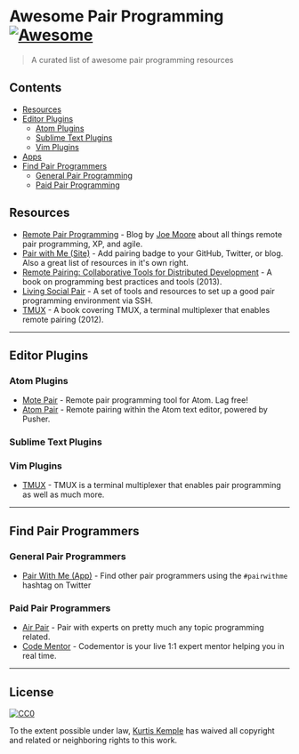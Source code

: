 # Awesome Pair Programming [![Awesome](https://cdn.rawgit.com/sindresorhus/awesome/d7305f38d29fed78fa85652e3a63e154dd8e8829/media/badge.svg)](https://github.com/sindresorhus/awesome)

> A curated list of awesome pair programming resources

## Contents

- [Resources](#resources)
- [Editor Plugins](#editor-plugins)
  - [Atom Plugins](#atom-plugins)
  - [Sublime Text Plugins](#sublime-text-plugins)
  - [Vim Plugins](#vim-plugins)
- [Apps](#apps)
- [Find Pair Programmers](#find-pair-programmers)
  - [General Pair Programming](#general-pair-programmers)
  - [Paid Pair Programming](#paid-pair-programmers)

## Resources

- [Remote Pair Programming](http://remotepairprogramming.com/) - Blog by [Joe Moore](https://github.com/joemoore) about all things remote pair programming, XP, and agile.
- [Pair with Me (Site)](http://www.pairprogramwith.me/) - Add pairing badge to your GitHub, Twitter, or blog. Also a great list of resources in it's own right.
- [Remote Pairing: Collaborative Tools for Distributed Development](https://pragprog.com/book/jkrp/remote-pairing) - A book on programming best practices and tools (2013).
- [Living Social Pair](https://github.com/livingsocial/ls-pair) - A set of tools and resources to set up a good pair programming environment via SSH.
- [TMUX](https://pragprog.com/book/bhtmux/tmux) - A book covering TMUX, a terminal multiplexer that enables remote pairing (2012).

___

## Editor Plugins

### Atom Plugins

- [Mote Pair](https://atom.io/packages/motepair) - Remote pair programming tool for Atom. Lag free!
- [Atom Pair](https://atom.io/packages/atom-pair) - Remote pairing within the Atom text editor, powered by Pusher.

### Sublime Text Plugins


### Vim Plugins

- [TMUX](https://tmux.github.io/) - TMUX is a terminal multiplexer that enables pair programming as well as much more.

___

## Find Pair Programmers

### General Pair Programmers
- [Pair With Me (App)](http://pair-with-me.herokuapp.com/) - Find other pair programmers using the `#pairwithme` hashtag on Twitter

### Paid Pair Programmers

- [Air Pair](https://www.airpair.com/) - Pair with experts on pretty much any topic programming related.
- [Code Mentor](https://www.codementor.io/) - Codementor is your live 1:1 expert mentor helping you in real time.

___

## License

[![CC0](http://mirrors.creativecommons.org/presskit/buttons/88x31/svg/cc-zero.svg)](https://creativecommons.org/publicdomain/zero/1.0/)

To the extent possible under law, [Kurtis Kemple](https://github.com/kkemple) has waived all copyright and related or neighboring rights to this work.

